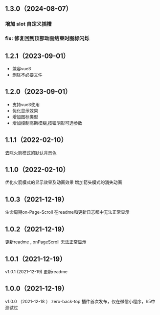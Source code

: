 ## 1.3.0（2024-08-07）
### 增加 slot 自定义插槽
### fix: 修复回到顶部动画结束时图标闪烁
## 1.2.1（2023-09-01）
- 兼容vue3
- 删除不必要文件
## 1.2.0（2023-09-01）
- 支持vue3使用
- 优化显示效果
- 增加图标类型
- 增加控制高斯模糊,按钮阴影可选参数
## 1.1.1（2022-02-10）
去除火箭模式的默认背景色
## 1.1.0（2022-02-10）
优化火箭模式的显示效果及动画效果
增加箭头模式的消失动画
## 1.0.3（2021-12-19）
生命周期on-Page-Scroll 在readme和更新日志都中无法正常显示
## 1.0.2（2021-12-19）
更新readme , onPageScroll 无法正常显示
## 1.0.1（2021-12-19）
v1.0.1 (2021-12-19)
更新readme
## 1.0.0（2021-12-19）
v1.0.0 （2021-12-18 ）
zero-back-top 插件首次发布，仅在微信小程序，h5中测试过
